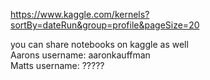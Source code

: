 https://www.kaggle.com/kernels?sortBy=dateRun&group=profile&pageSize=20    

you can share notebooks on kaggle as well   
Aarons username: aaronkauffman    
Matts username:  ?????    

